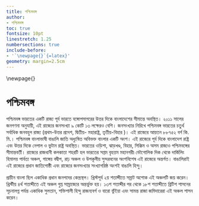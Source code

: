 ```yaml
---
title: পশ্চিমবঙ্গ
author: 
- পশ্চিমবঙ্গ
toc: true
fontsize: 10pt
linestretch: 1.25
numbersections: true
include-before:
- '`\newpage{}`{=latex}'
geometry: margin=2.5cm
---
```


\newpage{}

# পশ্চিমবঙ্গ

পশ্চিমবঙ্গ ভারতের একটি রাজ্য পূর্ব ভারতে বঙ্গোপসাগরের উত্তর দিকে বাংলাদেশের সীমান্তে অবস্থিত। ২০১১ সালের জনগণনা অনুযায়ী, এই রাজ্যের জনসংখ্যা ৯ কোটি ১৩ লক্ষেরও বেশি। জনসংখ্যার নিরিখে পশ্চিমবঙ্গ ভারতের চতুর্থ সর্বাধিক জনবহুল রাজ্য (প্রথম-উত্তর প্রদেশ, দ্বিতীয়- মহারাষ্ট্র, তৃতীয়-বিহার )। এই রাজ্যের আয়তন ৮৮৭৫২ বর্গ কি. মি.। পশ্চিমবঙ্গ বাংলাভাষী বাঙালি জাতি অধ্যুষিত অবিভক্ত বাংলার একটি অংশ। এই রাজ্যের পূর্ব দিকে বাংলাদেশ রাষ্ট্র এবং উত্তর দিকে নেপাল ও ভুটান রাষ্ট্র অবস্থিত। ভারতের ওড়িশা, ঝাড়খণ্ড, বিহার, সিক্কিম ও অসম রাজ্যও পশ্চিমবঙ্গের সীমান্তবর্তী। রাজ্যের রাজধানী কলকাতা শহরটি হল ভারতের সপ্তম বৃহত্তম মহানগরী৷ ভৌগোলিক দিক থেকে দার্জিলিং হিমালয় পার্বত্য অঞ্চল, গাঙ্গেয় বদ্বীপ, রাঢ় অঞ্চল ও উপকূলীয় সুন্দরবনের অংশবিশেষ এই রাজ্যের অন্তর্গত। বাঙালিরাই এই রাজ্যের প্রধান জাতিগোষ্ঠী এবং রাজ্যের জনসংখ্যার সংখ্যাগরিষ্ঠ অংশই বাঙালি হিন্দু।

প্রাচীন বাংলা ছিল একাধিক প্রধান জনপদের কেন্দ্রস্থল। খ্রিস্টপূর্ব ২য় শতাব্দীতে সম্রাট অশোক এই অঞ্চলটি জয় করেন। খ্রিস্টীয় ৪র্থ শতাব্দীতে এই অঞ্চল গুপ্ত সাম্রাজ্যের অন্তর্ভুক্ত হয়। ১৩শ শতাব্দীর পর থেকে ১৮শ শতাব্দীতে ব্রিটিশ শাসনের সূচনালগ্ন পর্যন্ত একাধিক সুলতান, শক্তিশালী হিন্দু রাজন্যবর্গ ও বারো ভুঁইয়া এবং সামন্ত রাজা জমিদারেরা এই অঞ্চল শাসন করেন। 